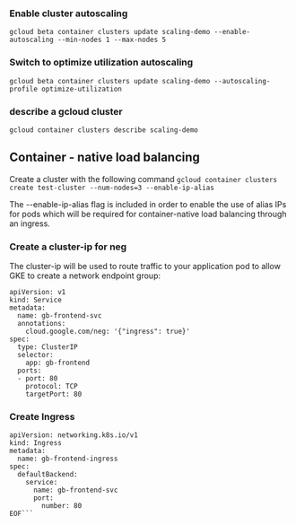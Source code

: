 ### Enable cluster autoscaling

`gcloud beta container clusters update scaling-demo --enable-autoscaling --min-nodes 1 --max-nodes 5`

### Switch to optimize utilization autoscaling

`gcloud beta container clusters update scaling-demo --autoscaling-profile optimize-utilization`

### describe a gcloud cluster

`gcloud container clusters describe scaling-demo `

## Container - native load balancing

Create a cluster with the following command
`gcloud container clusters create test-cluster --num-nodes=3 --enable-ip-alias`

The --enable-ip-alias flag is included in order to enable the use of alias IPs for pods which will be required for container-native load balancing through an ingress.

### Create a cluster-ip for neg

The cluster-ip will be used to route traffic to your application pod to allow GKE to create a network endpoint group:

```
apiVersion: v1
kind: Service
metadata:
  name: gb-frontend-svc
  annotations:
    cloud.google.com/neg: '{"ingress": true}'
spec:
  type: ClusterIP
  selector:
    app: gb-frontend
  ports:
  - port: 80
    protocol: TCP
    targetPort: 80
```

### Create Ingress

````cat << EOF > gb_frontend_ingress.yaml
apiVersion: networking.k8s.io/v1
kind: Ingress
metadata:
  name: gb-frontend-ingress
spec:
  defaultBackend:
    service:
      name: gb-frontend-svc
      port:
        number: 80
EOF```
````
